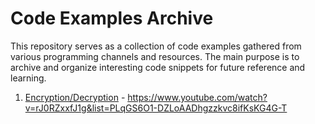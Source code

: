 # Code Examples Archive

This repository serves as a collection of code examples gathered from various programming channels and resources. The main purpose is to archive and organize interesting code snippets for future reference and learning.

1. <a href="PythonProject2">Encryption/Decryption</a> - https://www.youtube.com/watch?v=rJ0RZxxfJ1g&list=PLqGS6O1-DZLoAADhgzzkvc8ifKsKG4G-T
